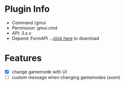 # Plugin Info
 - Command /gmui
 - Permission: gmui.cmd 
 - API: 3.x.x
 - Depend: FormAPI ...[click here](poggit.pmmp.io/p/FormAPI) to download
 
# Features
 - [x] change gamemode with UI 
 - [ ] custom message when changing gamemodes (soon)
